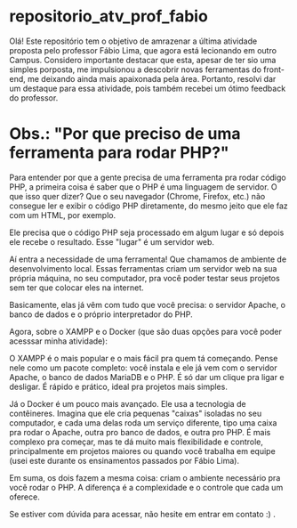 # repositorio_atv_prof_fabio
Olá! Este repositório tem o objetivo de amrazenar a última atividade proposta pelo professor Fábio Lima, que agora está lecionando em outro Campus. Considero importante destacar que esta, apesar de ter sio uma simples porposta, me impulsionou a descobrir novas ferramentas do front-end, me deixando ainda mais apaixonada pela área. Portanto, resolvi dar um destaque para essa atividade, pois também recebei um ótimo feedback do professor.

# Obs.: "Por que preciso de uma ferramenta para rodar PHP?"
Para entender por que a gente precisa de uma ferramenta pra rodar código PHP, a primeira coisa é saber que o PHP é uma linguagem de servidor. O que isso quer dizer? Que o seu navegador (Chrome, Firefox, etc.) não consegue ler e exibir o código PHP diretamente, do mesmo jeito que ele faz com um HTML, por exemplo.

Ele precisa que o código PHP seja processado em algum lugar e só depois ele recebe o resultado. Esse "lugar" é um servidor web.

Aí entra a necessidade de uma ferramenta! Que chamamos de ambiente de desenvolvimento local. Essas ferramentas criam um servidor web na sua própria máquina, no seu computador, pra você poder testar seus projetos sem ter que colocar eles na internet.

Basicamente, elas já vêm com tudo que você precisa: o servidor Apache, o banco de dados e o próprio interpretador do PHP.

Agora, sobre o XAMPP e o Docker (que são duas opções para você poder acesssar minha atividade):

O XAMPP é o mais popular e o mais fácil pra quem tá começando. Pense nele como um pacote completo: você instala e ele já vem com o servidor Apache, o banco de dados MariaDB e o PHP. É só dar um clique pra ligar e desligar. É rápido e prático, ideal pra projetos mais simples.

Já o Docker é um pouco mais avançado. Ele usa a tecnologia de contêineres. Imagina que ele cria pequenas "caixas" isoladas no seu computador, e cada uma delas roda um serviço diferente, tipo uma caixa pra rodar o Apache, outra pro banco de dados, e outra pro PHP. É mais complexo pra começar, mas te dá muito mais flexibilidade e controle, principalmente em projetos maiores ou quando você trabalha em equipe (usei este durante os ensinamentos passados por Fábio Lima).

Em suma, os dois fazem a mesma coisa: criam o ambiente necessário pra você rodar o PHP. A diferença é a complexidade e o controle que cada um oferece. 

Se estiver com dúvida para acessar, não hesite em entrar em contato :) .
